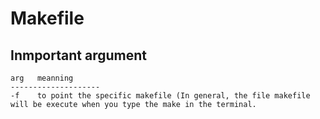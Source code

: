# Makefile

## Inmportant argument

```text
arg   meanning
--------------------
-f    to point the specific makefile (In general, the file makefile will be execute when you type the make in the terminal.
```
